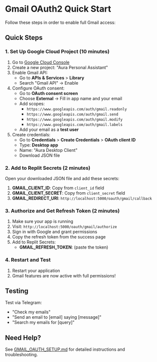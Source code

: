 # Gmail OAuth2 Quick Start

Follow these steps in order to enable full Gmail access:

## Quick Steps

### 1. Set Up Google Cloud Project (10 minutes)

1. Go to [Google Cloud Console](https://console.cloud.google.com/)
2. Create a new project: "Aura Personal Assistant"
3. Enable Gmail API:
   - Go to **APIs & Services** > **Library**
   - Search "Gmail API" → Enable
4. Configure OAuth consent:
   - Go to **OAuth consent screen**
   - Choose **External** → Fill in app name and your email
   - Add scopes:
     - `https://www.googleapis.com/auth/gmail.readonly`
     - `https://www.googleapis.com/auth/gmail.send`
     - `https://www.googleapis.com/auth/gmail.modify`
     - `https://www.googleapis.com/auth/gmail.labels`
   - Add your email as a **test user**
5. Create credentials:
   - Go to **Credentials** > **Create Credentials** > **OAuth client ID**
   - Type: **Desktop app**
   - Name: "Aura Desktop Client"
   - Download JSON file

### 2. Add to Replit Secrets (2 minutes)

Open your downloaded JSON file and add these secrets:

1. **GMAIL_CLIENT_ID**: Copy from `client_id` field
2. **GMAIL_CLIENT_SECRET**: Copy from `client_secret` field
3. **GMAIL_REDIRECT_URI**: `http://localhost:5000/oauth/gmail/callback`

### 3. Authorize and Get Refresh Token (2 minutes)

1. Make sure your app is running
2. Visit: `http://localhost:5000/oauth/gmail/authorize`
3. Sign in with Google and grant permissions
4. Copy the refresh token from the success page
5. Add to Replit Secrets:
   - **GMAIL_REFRESH_TOKEN**: (paste the token)

### 4. Restart and Test

1. Restart your application
2. Gmail features are now active with full permissions!

## Testing

Test via Telegram:
- "Check my emails"
- "Send an email to [email] saying [message]"
- "Search my emails for [query]"

## Need Help?

See [GMAIL_OAUTH_SETUP.md](./GMAIL_OAUTH_SETUP.md) for detailed instructions and troubleshooting.
